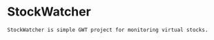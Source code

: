 StockWatcher
====================================

	StockWatcher is simple GWT project for monitoring virtual stocks.
	    
